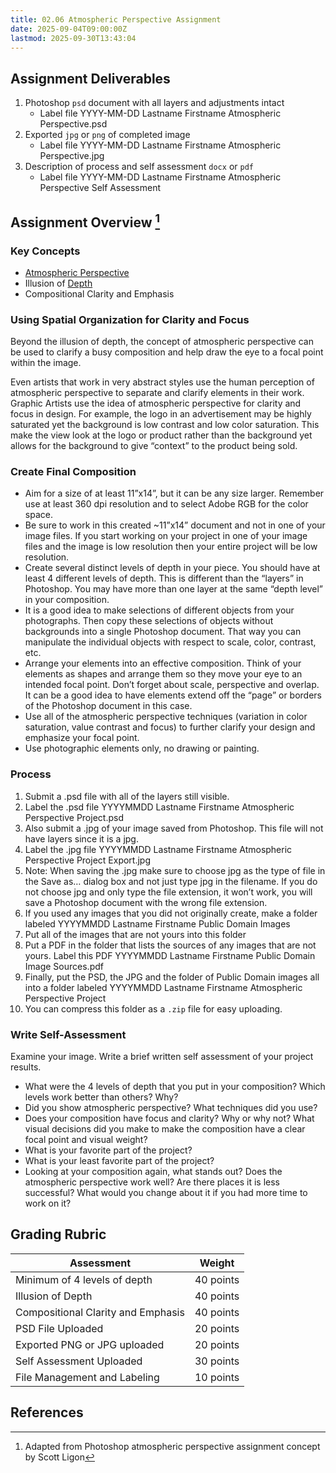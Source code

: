 ```yaml
---
title: 02.06 Atmospheric Perspective Assignment
date: 2025-09-04T09:00:00Z
lastmod: 2025-09-30T13:43:04
---
```


## Assignment Deliverables

1. Photoshop `psd` document with all layers and adjustments intact
   - Label file YYYY-MM-DD Lastname Firstname Atmospheric Perspective.psd
2. Exported `jpg` or `png` of completed image
   - Label file YYYY-MM-DD Lastname Firstname Atmospheric Perspective.jpg
3. Description of process and self assessment `docx` or `pdf`
   - Label file YYYY-MM-DD Lastname Firstname Atmospheric Perspective Self Assessment

## Assignment Overview [^ligon]

### Key Concepts

- [Atmospheric Perspective](./02-01-atmospheric-perspective.md)
- Illusion of [Depth](./02-02-depth.md)
- Compositional Clarity and Emphasis

### Using Spatial Organization for Clarity and Focus

Beyond the illusion of depth, the concept of atmospheric perspective can be used to clarify a busy composition and help draw the eye to a focal point within the image.

Even artists that work in very abstract styles use the human perception of atmospheric perspective to separate and clarify elements in their work. Graphic Artists use the idea of atmospheric perspective for clarity and focus in design. For example, the logo in an advertisement may be highly saturated yet the background is low contrast and low color saturation. This make the view look at the logo or product rather than the background yet allows for the background to give “context” to the product being sold.

### Create Final Composition

- Aim for a size of at least 11”x14”, but it can be any size larger. Remember use at least 360 dpi resolution and to select Adobe RGB for the color space.
- Be sure to work in this created ~11”x14” document and not in one of your image files. If you start working on your project in one of your image files and the image is low resolution then your entire project will be low resolution.
- Create several distinct levels of depth in your piece. You should have at least 4 different levels of depth. This is different than the “layers” in Photoshop. You may have more than one layer at the same “depth level” in your composition.
- It is a good idea to make selections of different objects from your photographs. Then copy these selections of objects without backgrounds into a single Photoshop document. That way you can manipulate the individual objects with respect to scale, color, contrast, etc.
- Arrange your elements into an effective composition. Think of your elements as shapes and arrange them so they move your eye to an intended focal point. Don’t forget about scale, perspective and overlap. It can be a good idea to have elements extend off the “page” or borders of the Photoshop document in this case.
- Use all of the atmospheric perspective techniques (variation in color saturation, value contrast and focus) to further clarify your design and emphasize your focal point.
- Use photographic elements only, no drawing or painting.

### Process

1. Submit a .psd file with all of the layers still visible.
2. Label the .psd file YYYYMMDD Lastname Firstname Atmospheric Perspective Project.psd
3. Also submit a .jpg of your image saved from Photoshop. This file will not have layers since it is a jpg.
4. Label the .jpg file YYYYMMDD Lastname Firstname Atmospheric Perspective Project Export.jpg
5. Note: When saving the .jpg make sure to choose jpg as the type of file in the Save as… dialog box and not just type jpg in the filename. If you do not choose jpg and only type the file extension, it won’t work, you will save a Photoshop document with the wrong file extension.
6. If you used any images that you did not originally create, make a folder labeled YYYYMMDD Lastname Firstname Public Domain Images
7. Put all of the images that are not yours into this folder
8. Put a PDF in the folder that lists the sources of any images that are not yours. Label this PDF YYYYMMDD Lastname Firstname Public Domain Image Sources.pdf
9. Finally, put the PSD, the JPG and the folder of Public Domain images all into a folder labeled YYYYMMDD Lastname Firstname Atmospheric Perspective Project
10. You can compress this folder as a `.zip` file for easy uploading.

### Write Self-Assessment

Examine your image. Write a brief written self assessment of your project results.

- What were the 4 levels of depth that you put in your composition? Which levels work better than others? Why?
- Did you show atmospheric perspective? What techniques did you use?
- Does your composition have focus and clarity? Why or why not? What visual decisions did you make to make the composition have a clear focal point and visual weight?
- What is your favorite part of the project?
- What is your least favorite part of the project?
- Looking at your composition again, what stands out? Does the atmospheric perspective work well? Are there places it is less successful? What would you change about it if you had more time to work on it?

## Grading Rubric

<div class="responsive-table-markdown">

| Assessment                         | Weight    |
| ---------------------------------- | --------- |
| Minimum of 4 levels of depth       | 40 points |
| Illusion of Depth                  | 40 points |
| Compositional Clarity and Emphasis | 40 points |
| PSD File Uploaded                  | 20 points |
| Exported PNG or JPG uploaded       | 20 points |
| Self Assessment Uploaded           | 30 points |
| File Management and Labeling       | 10 points |

</div>

## References

[^ligon]: Adapted from Photoshop atmospheric perspective assignment concept by Scott Ligon
